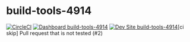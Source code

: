 # build-tools-4914

[![CircleCI](https://circleci.com/gh/pantheon-ci-bot/build-tools-4914.svg?style=shield)](https://circleci.com/gh/pantheon-ci-bot/build-tools-4914)
[![Dashboard build-tools-4914](https://img.shields.io/badge/dashboard-build_tools_4914-yellow.svg)](https://dashboard.pantheon.io/sites/0237ed23-a8fe-4cb5-aa76-fe6c01984434#dev/code)
[![Dev Site build-tools-4914](https://img.shields.io/badge/site-build_tools_4914-blue.svg)](http://dev-build-tools-4914.pantheonsite.io/)[ci skip] Pull request that is not tested (#2)
